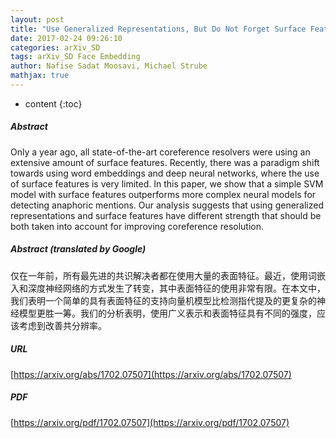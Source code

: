 ```yaml
---
layout: post
title: "Use Generalized Representations, But Do Not Forget Surface Features"
date: 2017-02-24 09:26:10
categories: arXiv_SD
tags: arXiv_SD Face Embedding
author: Nafise Sadat Moosavi, Michael Strube
mathjax: true
---
```


* content
{:toc}

##### Abstract
Only a year ago, all state-of-the-art coreference resolvers were using an extensive amount of surface features. Recently, there was a paradigm shift towards using word embeddings and deep neural networks, where the use of surface features is very limited. In this paper, we show that a simple SVM model with surface features outperforms more complex neural models for detecting anaphoric mentions. Our analysis suggests that using generalized representations and surface features have different strength that should be both taken into account for improving coreference resolution.

##### Abstract (translated by Google)
仅在一年前，所有最先进的共识解决者都在使用大量的表面特征。最近，使用词嵌入和深度神经网络的方式发生了转变，其中表面特征的使用非常有限。在本文中，我们表明一个简单的具有表面特征的支持向量机模型比检测指代提及的更复杂的神经模型更胜一筹。我们的分析表明，使用广义表示和表面特征具有不同的强度，应该考虑到改善共分辨率。

##### URL
[https://arxiv.org/abs/1702.07507](https://arxiv.org/abs/1702.07507)

##### PDF
[https://arxiv.org/pdf/1702.07507](https://arxiv.org/pdf/1702.07507)

